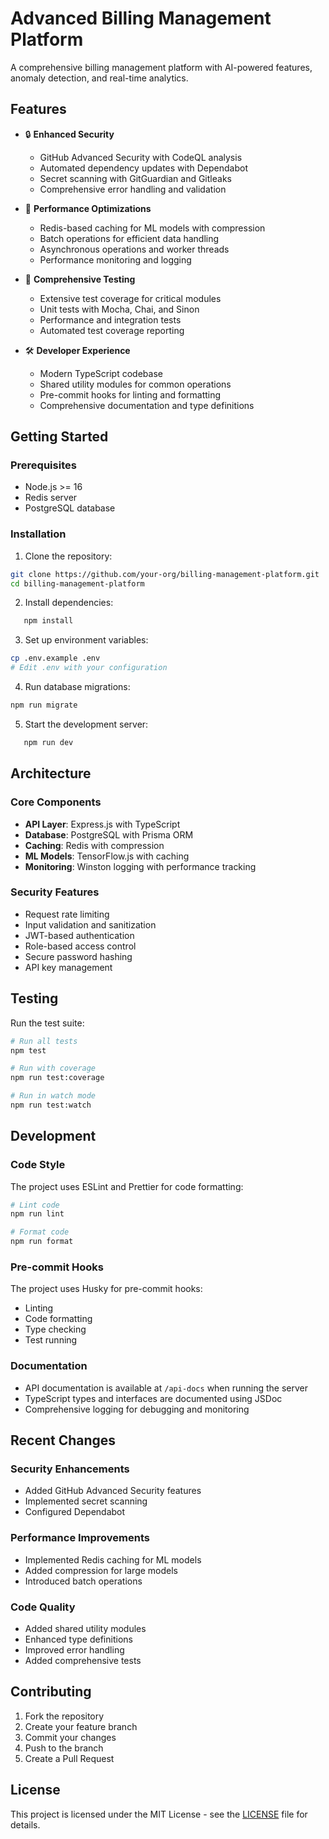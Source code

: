 # Advanced Billing Management Platform

A comprehensive billing management platform with AI-powered features, anomaly detection, and real-time analytics.

## Features

- 🔒 **Enhanced Security**
  - GitHub Advanced Security with CodeQL analysis
  - Automated dependency updates with Dependabot
  - Secret scanning with GitGuardian and Gitleaks
  - Comprehensive error handling and validation

- 🚀 **Performance Optimizations**
  - Redis-based caching for ML models with compression
  - Batch operations for efficient data handling
  - Asynchronous operations and worker threads
  - Performance monitoring and logging

- 🧪 **Comprehensive Testing**
  - Extensive test coverage for critical modules
  - Unit tests with Mocha, Chai, and Sinon
  - Performance and integration tests
  - Automated test coverage reporting

- 🛠️ **Developer Experience**
  - Modern TypeScript codebase
  - Shared utility modules for common operations
  - Pre-commit hooks for linting and formatting
  - Comprehensive documentation and type definitions

## Getting Started

### Prerequisites

- Node.js >= 16
- Redis server
- PostgreSQL database

### Installation

1. Clone the repository:
```bash
git clone https://github.com/your-org/billing-management-platform.git
cd billing-management-platform
```

2. Install dependencies:
```bash
   npm install
   ```

3. Set up environment variables:
```bash
cp .env.example .env
# Edit .env with your configuration
```

4. Run database migrations:
```bash
npm run migrate
```

5. Start the development server:
```bash
   npm run dev
   ```

## Architecture

### Core Components

- **API Layer**: Express.js with TypeScript
- **Database**: PostgreSQL with Prisma ORM
- **Caching**: Redis with compression
- **ML Models**: TensorFlow.js with caching
- **Monitoring**: Winston logging with performance tracking

### Security Features

- Request rate limiting
- Input validation and sanitization
- JWT-based authentication
- Role-based access control
- Secure password hashing
- API key management

## Testing

Run the test suite:
```bash
# Run all tests
npm test

# Run with coverage
npm run test:coverage

# Run in watch mode
npm run test:watch
```

## Development

### Code Style

The project uses ESLint and Prettier for code formatting:
```bash
# Lint code
npm run lint

# Format code
npm run format
```

### Pre-commit Hooks

The project uses Husky for pre-commit hooks:
- Linting
- Code formatting
- Type checking
- Test running

### Documentation

- API documentation is available at `/api-docs` when running the server
- TypeScript types and interfaces are documented using JSDoc
- Comprehensive logging for debugging and monitoring

## Recent Changes

### Security Enhancements
- Added GitHub Advanced Security features
- Implemented secret scanning
- Configured Dependabot

### Performance Improvements
- Implemented Redis caching for ML models
- Added compression for large models
- Introduced batch operations

### Code Quality
- Added shared utility modules
- Enhanced type definitions
- Improved error handling
- Added comprehensive tests

## Contributing

1. Fork the repository
2. Create your feature branch
3. Commit your changes
4. Push to the branch
5. Create a Pull Request

## License

This project is licensed under the MIT License - see the [LICENSE](LICENSE) file for details. 
